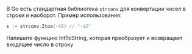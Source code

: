 В Go есть стандартная библиотека `strconv` для конвертации чисел в строки и наоборот. Пример использования:

```go
s := strconv.Itoa(-42) // "-42"
```

Напишите функцию IntToString, которая преобразует и возвращает входящее число в строку
